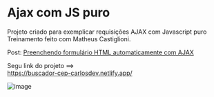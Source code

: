 # Ajax com JS puro

Projeto criado para exemplicar requisições AJAX com Javascript puro
Treinamento feito com Matheus Castiglioni.

Post: [Preenchendo formulário HTML automaticamente com AJAX](http://blog.matheuscastiglioni.com.br/requisicoes-ajax-com-javascript)

Segu link do projeto ==>  
https://buscador-cep-carlosdev.netlify.app/

![image](https://github.com/user-attachments/assets/25693c63-4407-4c44-928c-57b53429acc1)
